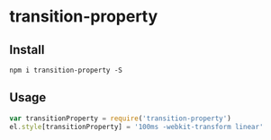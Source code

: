# transition-property

## Install

    npm i transition-property -S

## Usage

``` js
var transitionProperty = require('transition-property')
el.style[transitionProperty] = '100ms -webkit-transform linear'
```
